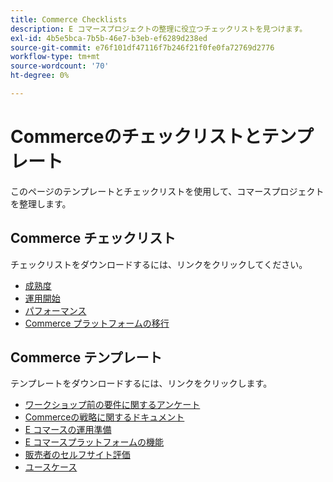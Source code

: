 ```yaml
---
title: Commerce Checklists
description: E コマースプロジェクトの整理に役立つチェックリストを見つけます。
exl-id: 4b5e5bca-7b5b-46e7-b3eb-ef6289d238ed
source-git-commit: e76f101df47116f7b246f21f0fe0fa72769d2776
workflow-type: tm+mt
source-wordcount: '70'
ht-degree: 0%

---
```


# Commerceのチェックリストとテンプレート

このページのテンプレートとチェックリストを使用して、コマースプロジェクトを整理します。

## Commerce チェックリスト

チェックリストをダウンロードするには、リンクをクリックしてください。

- [成熟度](../../assets/playbooks/checklists/maturity.pptx)
- [運用開始](../../assets/playbooks/checklists/go-live.pptx)
- [パフォーマンス](../../assets/playbooks/checklists/performance.pptx)
- [Commerce プラットフォームの移行](../../assets/playbooks/checklists/commerce-platform-migration.pptx)

## Commerce テンプレート

テンプレートをダウンロードするには、リンクをクリックします。

- [ワークショップ前の要件に関するアンケート](../../assets/playbooks/templates/requirements-questionnaire.pptx)
- [Commerceの戦略に関するドキュメント](../../assets/playbooks/templates/commerce-strategy-document.pptx)
- [E コマースの運用準備](../../assets/playbooks/templates/ecommerce-operational-readiness.pptx)
- [E コマースプラットフォームの機能](../../assets/playbooks/templates/ecommerce-platform-features.pptx)
- [販売者のセルフサイト評価](../../assets/playbooks/templates/merchant-self-site-assessment.pptx)
- [ユースケース](../../assets/playbooks/templates/use-case.pptx)
